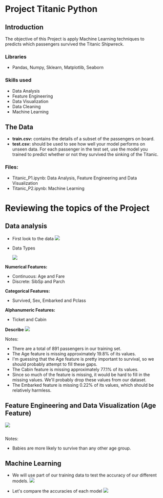 # Project Titanic Python


## Introduction
The objective of this Project is apply Machine Learning techniques to predicts which passengers survived the Titanic  Shipwreck.


### Libraries
- Pandas, Numpy, Sklearn, Matplotlib, Seaborn


### Skills used
- Data Analysis
- Feature Engineering
- Data Visualization
- Data Cleaning
- Machine Learning


## The Data
- **train.csv:** contains the details of a subset of the passengers on board.
- **test.csv:** should be used to see how well your model performs on unseen data. For each passenger in the test set, use the model you trained to predict whether or not they survived the sinking of the Titanic.


### Files:
- Titanic_P1.ipynb: Data Analysis, Feature Engineering and Data Visualization
- Titanic_P2.ipynb: Machine Learning



# Reviewing the topics of the Project

## Data analysis 
- First look to the data
![](https://github.com/NicolasKlaver/Project_Titanic_Survivor/blob/main/img/analysis_sample.png)


- Data Types

  ![](https://github.com/NicolasKlaver/Project_Titanic_Survivor/blob/main/img/types.png)

**Numerical Features:**
- Continuous: Age and Fare
- Discrete: SibSp and Parch

**Categorical Features:**
- Survived, Sex, Embarked and Pclass

**Alphanumeric Features:**
- Ticket and Cabin




**Describe**
![](https://github.com/NicolasKlaver/Project_Titanic_Survivor/blob/main/img/describe.png)

Notes:
- There are a total of 891 passengers in our training set.
- The Age feature is missing approximately 19.8% of its values.
- I'm guessing that the Age feature is pretty important to survival, so we should probably attempt to fill these gaps.
- The Cabin feature is missing approximately 77.1% of its values.
- Since so much of the feature is missing, it would be hard to fill in the missing values. We'll probably drop these values from our dataset.
- The Embarked feature is missing 0.22% of its values, which should be relatively harmless.





## Feature Engineering and Data Visualization (Age Feature)
![](https://github.com/NicolasKlaver/Project_Titanic_Survivor/blob/main/img/feature.png)

![]()

Notes:
- Babies are more likely to survive than any other age group.




## Machine Learning
- We will use part of our training data to test the accuracy of our different models.
![](https://github.com/NicolasKlaver/Project_Titanic_Survivor/blob/main/img/training.png)


- Let's compare the accuracies of each model
![](https://github.com/NicolasKlaver/Project_Titanic_Survivor/blob/main/img/model_accuracy.png)
